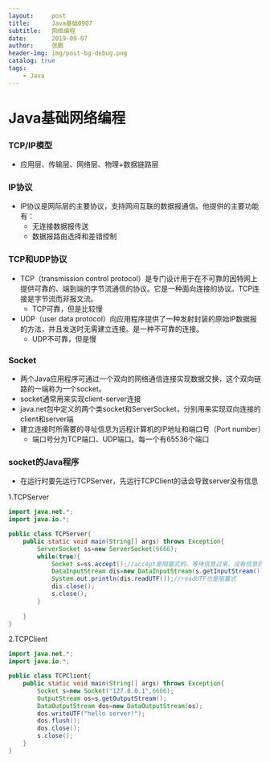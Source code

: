 ```yaml
---
layout:     post 
title:      Java基础0907
subtitle:   网络编程
date:       2019-09-07
author:     张鹏
header-img: img/post-bg-debug.png
catalog: true   
tags:                         
    - Java
---
```


# Java基础网络编程

### TCP/IP模型

- 应用层、传输层、网络层、物理+数据链路层

### IP协议

- IP协议是网际层的主要协议，支持网间互联的数据报通信。他提供的主要功能有：
   - 无连接数据报传送
   - 数据报路由选择和差错控制

### TCP和UDP协议

- TCP（transmission control protocol）是专门设计用于在不可靠的因特网上提供可靠的、端到端的字节流通信的协议。它是一种面向连接的协议。TCP连接是字节流而非报文流。
   - TCP可靠，但是比较慢
- UDP（user data protocol）向应用程序提供了一种发射封装的原始IP数据报的方法，并且发送时无需建立连接。是一种不可靠的连接。
   - UDP不可靠，但是慢

### Socket

- 两个Java应用程序可通过一个双向的网络通信连接实现数据交换，这个双向链路的一端称为一个socket。
- socket通常用来实现client-server连接
- java.net包中定义的两个类socket和ServerSocket，分别用来实现双向连接的client和server端
- 建立连接时所需要的寻址信息为远程计算机的IP地址和端口号（Port number）
   - 端口号分为TCP端口、UDP端口。每一个有65536个端口

### socket的Java程序

- 在运行时要先运行TCPServer，先运行TCPClient的话会导致server没有信息

1.TCPServer

```java
import java.net.*;
import java.io.*;

public class TCPServer{
	public static void main(String[] args) throws Exception{
		ServerSocket ss=new ServerSocket(6666);
		while(true){
			Socket s=ss.accept();//accept是阻塞式的，等待信息过来，没有信息则一直等待
			DataInputStream dis=new DataInputStream(s.getInputStream());
			System.out.println(dis.readUTF());//readUTF也是阻塞式
			dis.close();
			s.close();
		}
		
	}
}
```
2.TCPClient

```java
import java.net.*;
import java.io.*;

public class TCPClient{
	public static void main(String[] args) throws Exception{
		Socket s=new Socket("127.0.0.1",6666);
		OutputStream os=s.getOutputStream();
		DataOutputStream dos=new DataOutputStream(os);
		dos.writeUTF("hello server!");
		dos.flush();
		dos.close();
		s.close();
	}
}
```